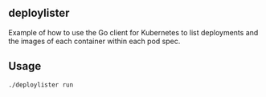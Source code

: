 ## deploylister

Example of how to use the Go client for Kubernetes to list deployments and the images of each container within each pod spec.

## Usage

```bash
./deploylister run
```
